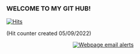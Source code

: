 ### WELCOME TO MY GIT HUB!

<!--
**SarmenSinanian/SarmenSinanian** is a ✨ _special_ ✨ repository because its `README.md` (this file) appears on your GitHub profile.

Here are some ideas to get you started:

- 🔭 I’m currently working on ...
- 🌱 I’m currently learning ...
- 👯 I’m looking to collaborate on ...
- 🤔 I’m looking for help with ...
- 💬 Ask me about ...
- 📫 How to reach me: ...
- 😄 Pronouns: ...
- ⚡ Fun fact: ...
-->

[![Hits](https://hits.seeyoufarm.com/api/count/incr/badge.svg?url=https%3A%2F%2Fgithub.com%2FSarmenSinanian&count_bg=%23FF0000&title_bg=%23555555&icon=&icon_color=%23E7E7E7&title=hits&edge_flat=false)](https://hits.seeyoufarm.com)

(Hit counter created 05/09/2022)

<!-- Start: Copyright 2022 TraceMyIP.org Service Code (233119-05102022)- DO NOT MODIFY //-->
<div id="elemID031021" style="line-height:16px;text-align:center;position:relative;z-index:100000;"><script type="text/javascript" src="//s3.tracemyip.org/tracker/lgUrl.php?random='+Math.random()+'&amp;stlVar2=1401&amp;rgtype=4684NR-IPIB&amp;pidnVar2=62232&amp;prtVar2=16&amp;scvVar2=12"></script><noscript><a href="https://www.tracemyip.org/website-visitors-alerts.htm"><img src="//s3.tracemyip.org/tracker/1401/4684NR-IPIB/62232/16/12/ans/" alt="Webpage email alerts" style="border:0px;"></a></noscript></div> <!-- End: TraceMyIP.org Service Code //-->
